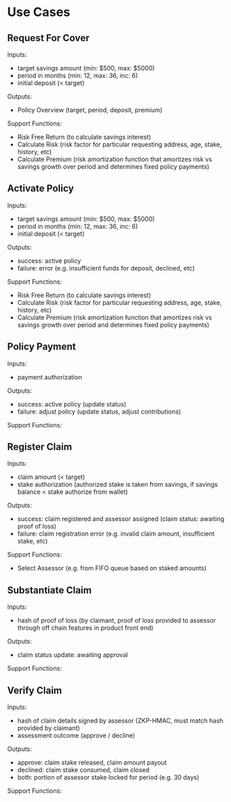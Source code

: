 # Use Cases

## Request For Cover
Inputs:
- target savings amount (min: $500, max: $5000)
- period in months (min: 12, max: 36, inc: 6)
- initial deposit (< target)

Outputs:
- Policy Overview (target, period, deposit, premium)

Support Functions:
- Risk Free Return (to calculate savings interest)
- Calculate Risk (risk factor for particular requesting address, age, stake, history, etc)
- Calculate Premium (risk amortization function that amortizes risk vs savings growth over period and determines fixed policy payments)

## Activate Policy
Inputs:
- target savings amount (min: $500, max: $5000)
- period in months (min: 12, max: 36, inc: 6)
- initial deposit (< target)

Outputs:
- success: active policy
- failure: error (e.g. insufficient funds for deposit, declined, etc)

Support Functions:
- Risk Free Return (to calculate savings interest)
- Calculate Risk (risk factor for particular requesting address, age, stake, history, etc)
- Calculate Premium (risk amortization function that amortizes risk vs savings growth over period and determines fixed policy payments)

## Policy Payment
Inputs:
- payment authorization

Outputs:
- success: active policy (update status)
- failure: adjust policy (update status, adjust contributions)

Support Functions:

## Register Claim
Inputs:
- claim amount (< target)
- stake authorization (authorized stake is taken from savings, if savings balance < stake authorize from wallet)

Outputs:
- success: claim registered and assessor assigned (claim status: awaiting proof of loss)
- failure: claim registration error (e.g. invalid claim amount, insufficient stake, etc)

Support Functions:
- Select Assessor (e.g. from FIFO queue based on staked amounts)

## Substantiate Claim
Inputs:
- hash of proof of loss (by claimant, proof of loss provided to assessor through off chain features in product front end)

Outputs:
- claim status update: awaiting approval

Support Functions:

## Verify Claim
Inputs:
- hash of claim details signed by assessor (ZKP-HMAC, must match hash provided by claimant)
- assessment outcome (approve / decline)

Outputs:
- approve: claim stake released, claim amount payout
- declined: claim stake consumed, claim closed
- both: portion of assessor stake locked for period (e.g. 30 days)

Support Functions:
